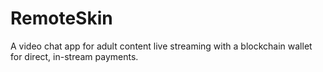 # RemoteSkin
A video chat app for adult content live streaming with a blockchain wallet for direct, in-stream payments.
